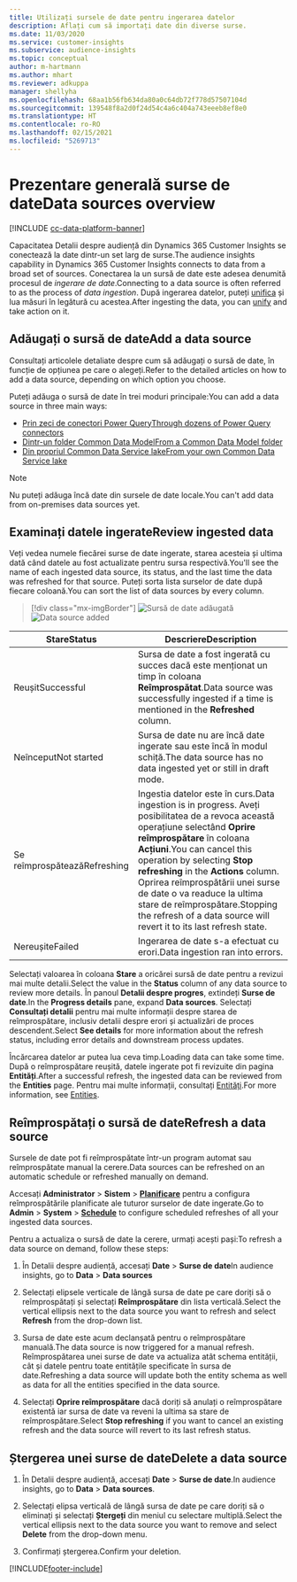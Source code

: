 ```yaml
---
title: Utilizați sursele de date pentru ingerarea datelor
description: Aflați cum să importați date din diverse surse.
ms.date: 11/03/2020
ms.service: customer-insights
ms.subservice: audience-insights
ms.topic: conceptual
author: m-hartmann
ms.author: mhart
ms.reviewer: adkuppa
manager: shellyha
ms.openlocfilehash: 68aa1b56fb634da80a0c64db72f778d57507104d
ms.sourcegitcommit: 139548f8a2d0f24d54c4a6c404a743eeeb8ef8e0
ms.translationtype: HT
ms.contentlocale: ro-RO
ms.lasthandoff: 02/15/2021
ms.locfileid: "5269713"
---
```

# <a name="data-sources-overview"></a><span data-ttu-id="0cbc8-103">Prezentare generală surse de date</span><span class="sxs-lookup"><span data-stu-id="0cbc8-103">Data sources overview</span></span>

[!INCLUDE [cc-data-platform-banner](../includes/cc-data-platform-banner.md)]

<span data-ttu-id="0cbc8-104">Capacitatea Detalii despre audiență din Dynamics 365 Customer Insights se conectează la date dintr-un set larg de surse.</span><span class="sxs-lookup"><span data-stu-id="0cbc8-104">The audience insights capability in Dynamics 365 Customer Insights connects to data from a broad set of sources.</span></span> <span data-ttu-id="0cbc8-105">Conectarea la un sursă de date este adesea denumită procesul de *ingerare de date*.</span><span class="sxs-lookup"><span data-stu-id="0cbc8-105">Connecting to a data source is often referred to as the process of *data ingestion*.</span></span> <span data-ttu-id="0cbc8-106">După ingerarea datelor, puteți [unifica](data-unification.md) și lua măsuri în legătură cu acestea.</span><span class="sxs-lookup"><span data-stu-id="0cbc8-106">After ingesting the data, you can [unify](data-unification.md) and take action on it.</span></span>

## <a name="add-a-data-source"></a><span data-ttu-id="0cbc8-107">Adăugați o sursă de date</span><span class="sxs-lookup"><span data-stu-id="0cbc8-107">Add a data source</span></span>

<span data-ttu-id="0cbc8-108">Consultați articolele detaliate despre cum să adăugați o sursă de date, în funcție de opțiunea pe care o alegeți.</span><span class="sxs-lookup"><span data-stu-id="0cbc8-108">Refer to the detailed articles on how to add a data source, depending on which option you choose.</span></span>

<span data-ttu-id="0cbc8-109">Puteți adăuga o sursă de date în trei moduri principale:</span><span class="sxs-lookup"><span data-stu-id="0cbc8-109">You can add a data source in three main ways:</span></span>

- [<span data-ttu-id="0cbc8-110">Prin zeci de conectori Power Query</span><span class="sxs-lookup"><span data-stu-id="0cbc8-110">Through dozens of Power Query connectors</span></span>](connect-power-query.md)
- [<span data-ttu-id="0cbc8-111">Dintr-un folder Common Data Model</span><span class="sxs-lookup"><span data-stu-id="0cbc8-111">From a Common Data Model folder</span></span>](connect-common-data-model.md)
- [<span data-ttu-id="0cbc8-112">Din propriul Common Data Service lake</span><span class="sxs-lookup"><span data-stu-id="0cbc8-112">From your own Common Data Service lake</span></span>](connect-common-data-service-lake.md)

> [!NOTE]
> <span data-ttu-id="0cbc8-113">Nu puteți adăuga încă date din sursele de date locale.</span><span class="sxs-lookup"><span data-stu-id="0cbc8-113">You can't add data from on-premises data sources yet.</span></span>

## <a name="review-ingested-data"></a><span data-ttu-id="0cbc8-114">Examinați datele ingerate</span><span class="sxs-lookup"><span data-stu-id="0cbc8-114">Review ingested data</span></span>

<span data-ttu-id="0cbc8-115">Veți vedea numele fiecărei surse de date ingerate, starea acesteia și ultima dată când datele au fost actualizate pentru sursa respectivă.</span><span class="sxs-lookup"><span data-stu-id="0cbc8-115">You'll see the name of each ingested data source, its status, and the last time the data was refreshed for that source.</span></span> <span data-ttu-id="0cbc8-116">Puteți sorta lista surselor de date după fiecare coloană.</span><span class="sxs-lookup"><span data-stu-id="0cbc8-116">You can sort the list of data sources by every column.</span></span>

> [!div class="mx-imgBorder"]
> <span data-ttu-id="0cbc8-117">![Sursă de date adăugată](media/configure-data-datasource-added.png "Sursă de date adăugată")</span><span class="sxs-lookup"><span data-stu-id="0cbc8-117">![Data source added](media/configure-data-datasource-added.png "Data source added")</span></span>

|<span data-ttu-id="0cbc8-118">Stare</span><span class="sxs-lookup"><span data-stu-id="0cbc8-118">Status</span></span>  |<span data-ttu-id="0cbc8-119">Descriere</span><span class="sxs-lookup"><span data-stu-id="0cbc8-119">Description</span></span>  |
|---------|---------|
|<span data-ttu-id="0cbc8-120">Reușit</span><span class="sxs-lookup"><span data-stu-id="0cbc8-120">Successful</span></span>   |<span data-ttu-id="0cbc8-121">Sursa de date a fost ingerată cu succes dacă este menționat un timp în coloana **Reîmprospătat**.</span><span class="sxs-lookup"><span data-stu-id="0cbc8-121">Data source was successfully ingested if a time is mentioned in the **Refreshed** column.</span></span>
|<span data-ttu-id="0cbc8-122">Neînceput</span><span class="sxs-lookup"><span data-stu-id="0cbc8-122">Not started</span></span>   |<span data-ttu-id="0cbc8-123">Sursa de date nu are încă date ingerate sau este încă în modul schiță.</span><span class="sxs-lookup"><span data-stu-id="0cbc8-123">The data source has no data ingested yet or still in draft mode.</span></span>         |
|<span data-ttu-id="0cbc8-124">Se reîmprospătează</span><span class="sxs-lookup"><span data-stu-id="0cbc8-124">Refreshing</span></span>    |<span data-ttu-id="0cbc8-125">Ingestia datelor este în curs.</span><span class="sxs-lookup"><span data-stu-id="0cbc8-125">Data ingestion is in progress.</span></span> <span data-ttu-id="0cbc8-126">Aveți posibilitatea de a revoca această operațiune selectând **Oprire reîmprospătare** în coloana **Acțiuni**.</span><span class="sxs-lookup"><span data-stu-id="0cbc8-126">You can cancel this operation by selecting **Stop refreshing** in the **Actions** column.</span></span> <span data-ttu-id="0cbc8-127">Oprirea reîmprospătării unei surse de date o va readuce la ultima stare de reîmprospătare.</span><span class="sxs-lookup"><span data-stu-id="0cbc8-127">Stopping the refresh of a data source will revert it to its last refresh state.</span></span>       |
|<span data-ttu-id="0cbc8-128">Nereușite</span><span class="sxs-lookup"><span data-stu-id="0cbc8-128">Failed</span></span>     |<span data-ttu-id="0cbc8-129">Ingerarea de date s-a efectuat cu erori.</span><span class="sxs-lookup"><span data-stu-id="0cbc8-129">Data ingestion ran into errors.</span></span>         |

<span data-ttu-id="0cbc8-130">Selectați valoarea în coloana **Stare** a oricărei sursă de date pentru a revizui mai multe detalii.</span><span class="sxs-lookup"><span data-stu-id="0cbc8-130">Select the value in the **Status** column of any data source to review more details.</span></span> <span data-ttu-id="0cbc8-131">În panoul **Detalii despre progres**, extindeți **Surse de date**.</span><span class="sxs-lookup"><span data-stu-id="0cbc8-131">In the **Progress details** pane, expand **Data sources**.</span></span> <span data-ttu-id="0cbc8-132">Selectați **Consultați detalii** pentru mai multe informații despre starea de reîmprospătare, inclusiv detalii despre erori și actualizări de proces descendent.</span><span class="sxs-lookup"><span data-stu-id="0cbc8-132">Select **See details** for more information about the refresh status, including error details and downstream process updates.</span></span>

<span data-ttu-id="0cbc8-133">Încărcarea datelor ar putea lua ceva timp.</span><span class="sxs-lookup"><span data-stu-id="0cbc8-133">Loading data can take some time.</span></span> <span data-ttu-id="0cbc8-134">După o reîmprospătare reușită, datele ingerate pot fi revizuite din pagina **Entități**.</span><span class="sxs-lookup"><span data-stu-id="0cbc8-134">After a successful refresh, the ingested data can be reviewed from the **Entities** page.</span></span> <span data-ttu-id="0cbc8-135">Pentru mai multe informații, consultați [Entități](entities.md).</span><span class="sxs-lookup"><span data-stu-id="0cbc8-135">For more information, see [Entities](entities.md).</span></span>

## <a name="refresh-a-data-source"></a><span data-ttu-id="0cbc8-136">Reîmprospătați o sursă de date</span><span class="sxs-lookup"><span data-stu-id="0cbc8-136">Refresh a data source</span></span>

<span data-ttu-id="0cbc8-137">Sursele de date pot fi reîmprospătate într-un program automat sau reîmprospătate manual la cerere.</span><span class="sxs-lookup"><span data-stu-id="0cbc8-137">Data sources can be refreshed on an automatic schedule or refreshed manually on demand.</span></span> 

<span data-ttu-id="0cbc8-138">Accesați **Administrator** > **Sistem** > [**Planificare**](system.md#schedule-tab) pentru a configura reîmprospătările planificate ale tuturor surselor de date ingerate.</span><span class="sxs-lookup"><span data-stu-id="0cbc8-138">Go to **Admin** > **System** > [**Schedule**](system.md#schedule-tab) to configure scheduled refreshes of all your ingested data sources.</span></span>

<span data-ttu-id="0cbc8-139">Pentru a actualiza o sursă de date la cerere, urmați acești pași:</span><span class="sxs-lookup"><span data-stu-id="0cbc8-139">To refresh a data source on demand, follow these steps:</span></span>

1. <span data-ttu-id="0cbc8-140">În Detalii despre audiență, accesați **Date** > **Surse de date**</span><span class="sxs-lookup"><span data-stu-id="0cbc8-140">In audience insights, go to **Data** > **Data sources**</span></span>

2. <span data-ttu-id="0cbc8-141">Selectați elipsele verticale de lângă sursa de date pe care doriți să o reîmprospătați și selectați **Reîmprospătare** din lista verticală.</span><span class="sxs-lookup"><span data-stu-id="0cbc8-141">Select the vertical ellipsis next to the data source you want to refresh and select **Refresh** from the drop-down list.</span></span>

3. <span data-ttu-id="0cbc8-142">Sursa de date este acum declanșată pentru o reîmprospătare manuală.</span><span class="sxs-lookup"><span data-stu-id="0cbc8-142">The data source is now triggered for a manual refresh.</span></span> <span data-ttu-id="0cbc8-143">Reîmprospătarea unei surse de date va actualiza atât schema entității, cât și datele pentru toate entitățile specificate în sursa de date.</span><span class="sxs-lookup"><span data-stu-id="0cbc8-143">Refreshing a data source will update both the entity schema as well as data for all the entities specified in the data source.</span></span>

4. <span data-ttu-id="0cbc8-144">Selectați **Oprire reîmprospătare** dacă doriți să anulați o reîmprospătare existentă iar sursa de date va reveni la ultima sa stare de reîmprospătare.</span><span class="sxs-lookup"><span data-stu-id="0cbc8-144">Select **Stop refreshing** if you want to cancel an existing refresh and the data source will revert to its last refresh status.</span></span>

## <a name="delete-a-data-source"></a><span data-ttu-id="0cbc8-145">Ștergerea unei surse de date</span><span class="sxs-lookup"><span data-stu-id="0cbc8-145">Delete a data source</span></span>

1. <span data-ttu-id="0cbc8-146">În Detalii despre audiență, accesați **Date** > **Surse de date**.</span><span class="sxs-lookup"><span data-stu-id="0cbc8-146">In audience insights, go to **Data** > **Data sources**.</span></span>

2. <span data-ttu-id="0cbc8-147">Selectați elipsa verticală de lângă sursa de date pe care doriți să o eliminați și selectați **Ștergeți** din meniul cu selectare multiplă.</span><span class="sxs-lookup"><span data-stu-id="0cbc8-147">Select the vertical ellipsis next to the data source you want to remove and select **Delete** from the drop-down menu.</span></span>

3. <span data-ttu-id="0cbc8-148">Confirmați ștergerea.</span><span class="sxs-lookup"><span data-stu-id="0cbc8-148">Confirm your deletion.</span></span>


[!INCLUDE[footer-include](../includes/footer-banner.md)]